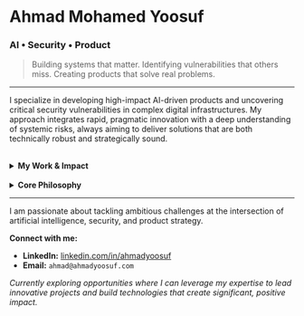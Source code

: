 # Ahmad Mohamed Yoosuf
### AI • Security • Product

> Building systems that matter. Identifying vulnerabilities that others miss. Creating products that solve real problems.

---

I specialize in developing high-impact AI-driven products and uncovering critical security vulnerabilities in complex digital infrastructures. My approach integrates rapid, pragmatic innovation with a deep understanding of systemic risks, always aiming to deliver solutions that are both technically robust and strategically sound.

<br>

<details>
<summary><strong>My Work & Impact</strong></summary>

#### AI Product Innovation
I architect and build AI solutions that address tangible challenges with demonstrable advantages in performance and user experience.
*   **MARSAD:** Solely designed and developed a sophisticated social media intelligence platform for an international research consortium (HBKU, Qatar & US/UK institutions), delivering the complex system from concept to deployment in a matter of weeks. This project underscores my capability for rapid execution and building scalable, impactful solutions under demanding timelines.
*   **OCRPro & A111y:** Engineered OCRPro, an advanced OCR engine that surpasses industry benchmarks in cost, speed, and accuracy. Developed A111y, an AI-powered accessibility tool, to help create more inclusive digital products. These projects reflect my commitment to practical AI that delivers clear, measurable value.

#### Strategic Security Research
My security research focuses on identifying and addressing systemic vulnerabilities in critical infrastructure, particularly within financial technology.
*   **Payment System Vulnerabilities:** Uncovered significant flaws in SEPA Direct Debit implementations used by major platforms like **Stripe** and **Dropbox**. These findings, responsibly disclosed, helped prompt remediation for systems affecting millions of users and substantial transaction volumes. My work emphasizes a holistic view of security, considering the interplay of technology, regulation, and economic incentives.

#### Leadership & Ecosystem Development
I believe in contributing to a more skilled and equitable technology landscape.
*   **The Yoosuf Foundation:** As founder, I mentor and provide resources for over 50 first-generation students pursuing careers in technology. This initiative is dedicated to empowering promising talent by bridging information gaps and fostering opportunities.

</details>

<br>

<details>
<summary><strong>Core Philosophy</strong></summary>

*   **Execution Velocity:** Prioritizing rapid iteration from idea to validated impact. Speed, when directed by clear strategy, is a decisive advantage.
*   **Pragmatic Innovation:** Applying AI and advanced technologies to solve real-world problems with solutions that are demonstrably better, not just newer.
*   **Systemic Security:** Understanding that true security involves addressing root causes—often found in design assumptions and operational incentives—rather than merely treating symptoms.
*   **Purposeful Technology:** Committing to the development and deployment of technology that is not only powerful but also ethically considered and aligned with broader societal well-being.
*   **Intellectual Rigor:** Approaching complex challenges by questioning assumptions, seeking fundamental truths, and striving for clarity in both thought and execution.

</details>

---

I am passionate about tackling ambitious challenges at the intersection of artificial intelligence, security, and product strategy.

**Connect with me:**
*   **LinkedIn:** [linkedin.com/in/ahmadyoosuf](https://linkedin.com/in/ahmadyoosuf)
*   **Email:** `ahmad@ahmadyoosuf.com`

_Currently exploring opportunities where I can leverage my expertise to lead innovative projects and build technologies that create significant, positive impact._
